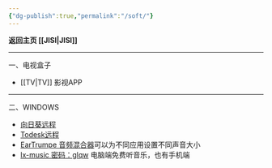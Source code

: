 ```yaml
---
{"dg-publish":true,"permalink":"/soft/"}
---
```



**返回主页 [[JISI\|JISI]]**

---
一、电视盒子
- [[TV\|TV]] 影视APP

---
二、WINDOWS
- [向日葵远程](https://sunlogin.oray.com/download?categ=personal)
- [Todesk远程](https://www.todesk.com/download.html)
- [EarTrumpe 音频混合器](https://eartrumpet.app/)可以为不同应用设置不同声音大小
- [lx-music 密码：glqw](https://www.lanzoui.com/b0bf2cfa/) 电脑端免费听音乐，也有手机端